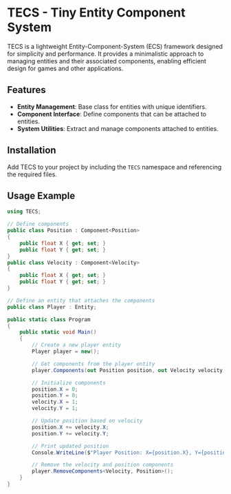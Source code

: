 # TECS - Tiny Entity Component System

TECS is a lightweight Entity-Component-System (ECS) framework designed for simplicity and performance. It provides a minimalistic approach to managing entities and their associated components, enabling efficient design for games and other applications.

## Features
- **Entity Management**: Base class for entities with unique identifiers.
- **Component Interface**: Define components that can be attached to entities.
- **System Utilities**: Extract and manage components attached to entities.

## Installation
Add TECS to your project by including the `TECS` namespace and referencing the required files.

## Usage Example

```csharp
using TECS;

// Define components
public class Position : Component<Position>
{
    public float X { get; set; }
    public float Y { get; set; }
}
public class Velocity : Component<Velocity>
{
    public float X { get; set; }
    public float Y { get; set; }
}

// Define an entity that attaches the components
public class Player : Entity;

public static class Program
{
    public static void Main()
    {
        // Create a new player entity
        Player player = new();

        // Get components from the player entity
        player.Components(out Position position, out Velocity velocity);

        // Initialize components
        position.X = 0;
        position.Y = 0;
        velocity.X = 1;
        velocity.Y = 1;

        // Update position based on velocity
        position.X += velocity.X;
        position.Y += velocity.Y;

        // Print updated position
        Console.WriteLine($"Player Position: X={position.X}, Y={position.Y}");

        // Remove the velocity and position components
        player.RemoveComponents<Velocity, Position>();
    }
}
```